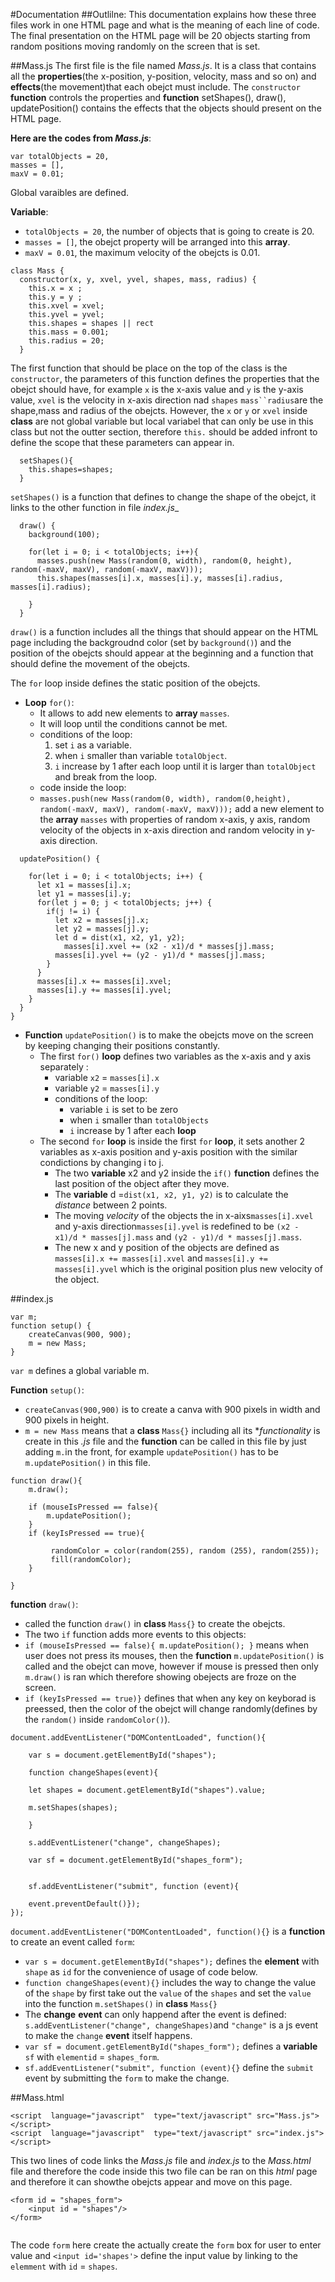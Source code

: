 #Documentation
##Outlilne:
This documentation explains how these three files work in one HTML page and what is the meaning of each line of code. The final presentation on the HTML page will be 20 objects starting from random positions moving randomly on the screen that is set.

##Mass.js
The first file is the file named _Mass.js_. It is a class that contains all the **properties**(the x-position, y-position, velocity, mass and so on) and **effects**(the movement)that each obejct must include. The `constructor` **function** controls the properties and **function** setShapes(), draw(), updatePosition() contains the effects that the objects should present on the HTML page.

**Here are the codes from _Mass.js_**:

```
var totalObjects = 20, 
masses = [],  
maxV = 0.01;
```
Global varaibles are defined.

**Variable**:

* `totalObjects = 20`, the number of objects that is going to create is 20.
* `masses = []`, the obejct property will be arranged into this **array**.
* `maxV = 0.01`, the maximum velocity of the obejcts is 0.01.

```
class Mass {       
  constructor(x, y, xvel, yvel, shapes, mass, radius) {
    this.x = x ;
    this.y = y ;
    this.xvel = xvel;
    this.yvel = yvel;
    this.shapes = shapes || rect
    this.mass = 0.001;
    this.radius = 20;
  }

```
The first function that should be place on the top of the class is the `constructor`, the parameters of this function defines the properties that the obejct should have, for example `x` is the x-axis value and `y` is the y-axis value, `xvel` is the velocity in x-axis direction nad  `shapes` `mass``radius`are the shape,mass and radius of the obejcts. However, the `x` or `y` or `xvel` inside **class** are not global variable but local variabel that can only be use in this class but not the outter section, therefore `this.` should be added infront to define the scope that these parameters can appear in.

```
  setShapes(){
    this.shapes=shapes;
  }

```
`setShapes()` is a function that defines to change the shape of the obejct, it links to the other function in file _index.js__

```
  draw() {
    background(100);       

    for(let i = 0; i < totalObjects; i++){
      masses.push(new Mass(random(0, width), random(0, height), random(-maxV, maxV), random(-maxV, maxV)));
      this.shapes(masses[i].x, masses[i].y, masses[i].radius, masses[i].radius);

    } 
  }
```
`draw()` is a function includes all the things that should appear on the HTML page including the backgroudnd color (set by `background()`) and the position of the obejcts should appear at the beginning and a function that should define the movement of the obejcts.

The `for` loop inside defines the static position of the obejcts.


* **Loop** `for()`: 
	* It allows to add new elements to **array** 		`masses`.
	* It will loop until the conditions cannot be met.
	* conditions of the loop:
		1. set `i` as a variable.
		2. when `i` smaller than variable `totalObject`.
		3. `i` increase by 1 after each loop until it is larger than `totalObject` and break from the loop.
	* code inside the loop:
	* `masses.push(new Mass(random(0, width), random(0,height), random(-maxV, maxV), random(-maxV, maxV)));` add a new element to the **array** `masses` with properties of random x-axis, y axis, random velocity of the objects in x-axis direction and random velocity in y-axis direction.

```
  updatePosition() {

    for(let i = 0; i < totalObjects; i++) {
      let x1 = masses[i].x;
      let y1 = masses[i].y;
      for(let j = 0; j < totalObjects; j++) {
        if(j != i) {
          let x2 = masses[j].x;
          let y2 = masses[j].y;
          let d = dist(x1, x2, y1, y2);
         	masses[i].xvel += (x2 - x1)/d * masses[j].mass;
          masses[i].yvel += (y2 - y1)/d * masses[j].mass;
        }
      }
      masses[i].x += masses[i].xvel;  
      masses[i].y += masses[i].yvel;  
    }
  }
}
```
* **Function** `updatePosition()` is to make the obejcts move on the screen by keeping changing their positions constantly.
	* The first `for()` **loop** defines two variables as the x-axis and y axis separately :
		* variable `x2` = `masses[i].x`
		* variable `y2` = `masses[i].y`
		* conditions of the loop:
			* variable `i` is set to be zero
			* when `i` smaller than `totalObjects`
			* `i` increase by 1 after each **loop**
	* The second `for` **loop** is inside the first `for` **loop**, it sets another 2 variables as x-axis position and y-axis position with the similar condictions by changing i to j. 
		* The two **variable** x2 and y2 inside the `if()` **function** defines the last position of the object after they move.
		* The **variable** d =`dist(x1, x2, y1, y2)` is to calculate the _distance_ between 2 points.
		* The moving _velocity_ of the objects the in x-aixs`masses[i].xvel` and y-axis direction`masses[i].yvel` is redefined to be `(x2 - x1)/d * masses[j].mass` and `(y2 - y1)/d * masses[j].mass`. 
		* The new x and y position of the objects are defined as `masses[i].x += masses[i].xvel` and `masses[i].y += masses[i].yvel` which is the original position plus new velocity of the object.

##index.js
```
var m;
function setup() {
  	createCanvas(900, 900);
  	m = new Mass;
}
```
`var m` defines a global variable m.

**Function** `setup()`:

* `createCanvas(900,900)` is to create a canva with 900 pixels in width and 900 pixels in height.
* `m = new Mass` means that a **class** `Mass{}` including all its **functionality* is create in this _.js_ file and the **function** can be called in this file by just adding `m.`in the front, for example `updatePosition()` has to be `m.updatePosition()` in this file.

```
function draw(){
	m.draw();

	if (mouseIsPressed == false){
		m.updatePosition();
	}
	if (keyIsPressed == true){

         randomColor = color(random(255), random (255), random(255));
         fill(randomColor);
    }
             
}
```
**function** `draw()`:

* called the function `draw()` in **class** `Mass{}` to create the obejcts.
* The two `if` function adds more events to this objects:
* `if (mouseIsPressed == false){
		m.updatePosition();
	}` means when user does not press its mouses, then the **function** `m.updatePosition()` is called and the obejct can move, however if mouse is pressed then only `m.draw()` is ran which therefore showing obejects are froze on the screen.
* ```if (keyIsPressed == true)}``` defines that when any key on keyborad is preessed, then the color of the obejct will change randomly(defines by the `random()` inside `randomColor()`).

```
document.addEventListener("DOMContentLoaded", function(){

    var s = document.getElementById("shapes");

    function changeShapes(event){

	let shapes = document.getElementById("shapes").value;

	m.setShapes(shapes);

    }

    s.addEventListener("change", changeShapes);

    var sf = document.getElementById("shapes_form");
	

    sf.addEventListener("submit", function (event){

	event.preventDefault()});
});
```
`document.addEventListener("DOMContentLoaded", function(){}` is a **function** to create an event called `form`:

* `var s = document.getElementById("shapes");` defines the **element** with `shape` as `id` for the convenience of usage of code below. 
* `function changeShapes(event){}` includes the way to change the value of the `shape` by first take out the `value` of the `shapes` and set the `value` into the function `m.setShapes()` in **class** `Mass{}` 
* The **change** **event** can only happend after the event is defined: `s.addEventListener("change", changeShapes)`and  `"change"` is a js event to make the `change` **event** itself happens. 
* `var sf = document.getElementById("shapes_form");` defines a **variable** `sf` with `elementid` = `shapes_form`.
*  `sf.addEventListener("submit", function (event){}` define the `submit` event by submitting the `form` to make the change.

##Mass.html
```
<script  language="javascript"	type="text/javascript" src="Mass.js"></script>
<script  language="javascript"	type="text/javascript" src="index.js"></script>
```
This two lines of code links the _Mass.js_ file and _index.js_ to the _Mass.html_ file and therefore the code inside this two file can be ran on this _html_ page and therefore it can showthe obejcts appear and move on this page.

```
<form id = "shapes_form">
 	<input id = "shapes"/>
</form>
    
```
The code `form` here create the actually create the `form` box for user to enter value and `<input id='shapes'>` define the input value by linking to the `elemment` with `id` = `shapes`.

